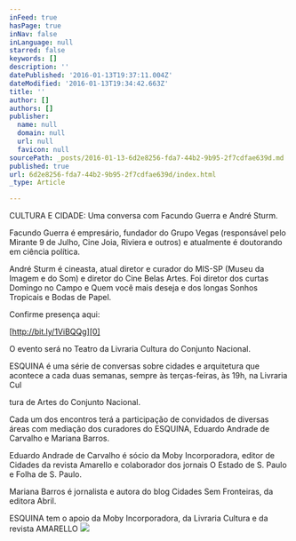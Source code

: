 ```yaml
---
inFeed: true
hasPage: true
inNav: false
inLanguage: null
starred: false
keywords: []
description: ''
datePublished: '2016-01-13T19:37:11.004Z'
dateModified: '2016-01-13T19:34:42.663Z'
title: ''
author: []
authors: []
publisher:
  name: null
  domain: null
  url: null
  favicon: null
sourcePath: _posts/2016-01-13-6d2e8256-fda7-44b2-9b95-2f7cdfae639d.md
published: true
url: 6d2e8256-fda7-44b2-9b95-2f7cdfae639d/index.html
_type: Article

---
```

CULTURA E CIDADE: Uma conversa com Facundo Guerra e André Sturm.

Facundo Guerra é empresário, fundador do Grupo Vegas (responsável pelo Mirante 9 de Julho, Cine Joia, Riviera e outros) e atualmente é doutorando em ciência política.

André Sturm é cineasta, atual diretor e curador do MIS-SP (Museu da Imagem e do Som) e diretor do Cine Belas Artes. Foi diretor dos curtas Domingo no Campo e Quem você mais deseja e dos longas Sonhos Tropicais e Bodas de Papel.

Confirme presença aqui:

[http://bit.ly/1ViBQQg][0]

O evento será no Teatro da Livraria Cultura do Conjunto Nacional.

ESQUINA é uma série de conversas sobre cidades e arquitetura que acontece a cada duas semanas, sempre às terças-feiras, às 19h, na Livraria Cul

tura de Artes do Conjunto Nacional.

Cada um dos encontros terá a participação de convidados de diversas áreas com mediação dos curadores do ESQUINA, Eduardo Andrade de Carvalho e Mariana Barros.

Eduardo Andrade de Carvalho é sócio da Moby Incorporadora, editor de Cidades da revista Amarello e colaborador dos jornais O Estado de S. Paulo e Folha de S. Paulo.

Mariana Barros é jornalista e autora do blog Cidades Sem Fronteiras, da editora Abril.

ESQUINA tem o apoio da Moby Incorporadora, da Livraria Cultura e da revista AMARELLO
![](https://the-grid-user-content.s3-us-west-2.amazonaws.com/0ca0befc-6ce2-40c5-bb3f-62625c63cce6.jpg)

[0]: http://bit.ly/1ViBQQg